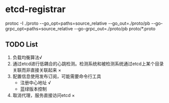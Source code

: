 # etcd-registrar


protoc -I ./proto --go_opt=paths=source_relative --go_out=./proto/pb --go-grpc_opt=paths=source_relative --go-grpc_out=./proto/pb proto/*.proto

## TODO List
1. 负载均衡算法√
2. 通过etcd进行低耦合的心跳检测。检测系统和被检测系统通过etcd上某个目录关联而非直接关联起来 ×
3. 配置信息使用发布订阅，可能需要命令行工具
   - 注册中心地址 √
   - 蓝绿版本控制
4. 取消代理，服务直接访问etcd ×